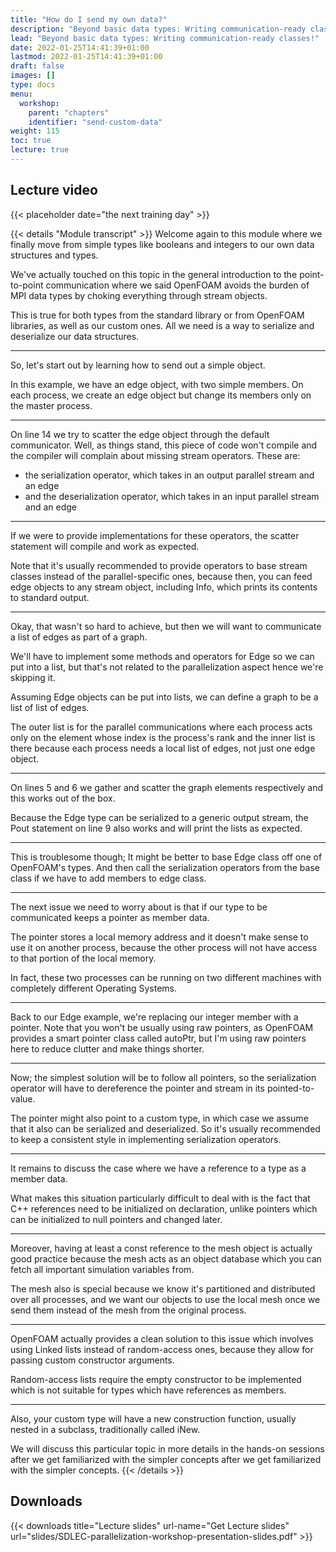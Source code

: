 ```yaml
---
title: "How do I send my own data?"
description: "Beyond basic data types: Writing communication-ready classes for the MPI/OpenFOAM parallel programming workshop"
lead: "Beyond basic data types: Writing communication-ready classes!"
date: 2022-01-25T14:41:39+01:00
lastmod: 2022-01-25T14:41:39+01:00
draft: false
images: []
type: docs
menu:
  workshop:
    parent: "chapters"
    identifier: "send-custom-data"
weight: 115
toc: true
lecture: true
---
```


## Lecture video

{{< placeholder date="the next training day" >}}

{{< details  "Module transcript" >}}
Welcome again to this module where we finally move from simple types like
booleans and integers to our own data structures and types.

We've actually touched on this topic in the general introduction to the
point-to-point communication where we said OpenFOAM avoids the burden of MPI
data types by choking everything through stream objects.

This is true for both types from the standard library or from OpenFOAM
libraries, as well as our custom ones. All we need is a way to serialize and
deserialize our data structures.

---

So, let's start out by learning how to send out a simple object.

In this example, we have an edge object, with two simple members. On each
process, we create an edge object but change its members only on the master
process.

---

On line 14 we try to scatter the edge object through the default communicator.
Well, as things stand, this piece of code won't compile and the compiler will
complain about missing stream operators. These are:

- the serialization operator, which takes in an output parallel stream and an
  edge
- and the deserialization operator, which takes in an input parallel stream
  and an edge

---

If we were to provide implementations for these operators, the scatter
statement will compile and work as expected.

Note that it's usually recommended to provide operators to base stream classes
instead of the parallel-specific ones, because then, you can feed edge objects
to any stream object, including Info, which prints its contents to standard
output.

---

Okay, that wasn't so hard to achieve, but then we will want to communicate a
list of edges as part of a graph.

We'll have to implement some methods and operators for Edge so we can put into
a list, but that's not related to the parallelization aspect hence we're
skipping it.

Assuming Edge objects can be put into lists, we can define a graph to be a list
of list of edges.

The outer list is for the parallel communications where each process acts only
on the element whose index is the process's rank and the inner list is there
because each process needs a local list of edges, not just one edge object.

---

On lines 5 and 6 we gather and scatter the graph elements respectively and
this works out of the box.

Because the Edge type can be serialized to a generic
output stream, the Pout statement on line 9 also works and will print the
lists as expected.

---

This is troublesome though; It might be better to base
Edge class off one of OpenFOAM's types. And then call the serialization
operators from the base class if we have to add members to edge class.

---

The next issue we need to worry about is that if our type to be communicated
keeps a pointer as member data.

The pointer stores a local memory address and it doesn't make sense to use it
on another process, because the other process will not have access to that
portion of the local memory.

In fact, these two processes can be running on two different machines with
completely different Operating Systems.

---

Back to our Edge example, we're replacing our integer member with a
pointer. Note that you won't be usually using raw pointers, as OpenFOAM
provides a smart pointer class called autoPtr, but I'm using raw pointers
here to reduce clutter and make things shorter.

---

Now; the simplest solution will be to follow all pointers, so the
serialization operator will have to dereference the pointer and stream in
its pointed-to-value.

The pointer might also point to a custom type, in which case we assume that
it also can be serialized and deserialized. So it's usually recommended to
keep a consistent style in implementing serialization operators.

---

It remains to discuss the case where we have a reference to a type as a
member data.

What makes this situation particularly difficult to deal with
is the fact that C++ references need to be initialized on declaration,
unlike pointers which can be initialized to null pointers and changed
later.

---

Moreover, having at least a const reference to the mesh object is actually
good practice because the mesh acts as an object database which you can
fetch all important simulation variables from.

The mesh also is special because we know it's partitioned and distributed over
all processes, and we want our objects to use the local mesh once we send them
instead of the mesh from the original process.

---

OpenFOAM actually provides a clean solution to this issue which involves
using Linked lists instead of random-access ones, because they allow for
passing custom constructor arguments.

Random-access lists require the empty constructor to be implemented which is
not suitable for types which have references as members.

---

Also, your custom type will have a new construction function, usually
nested in a subclass, traditionally called iNew.

We will discuss this particular topic in more details in the hands-on sessions
after we get familiarized with the simpler concepts after we get familiarized
with the simpler concepts.
{{< /details >}}

## Downloads

{{< downloads title="Lecture slides" url-name="Get Lecture slides" url="slides/SDLEC-parallelization-workshop-presentation-slides.pdf" >}}
